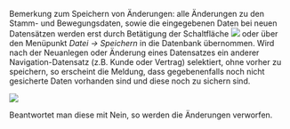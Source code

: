 Bemerkung zum Speichern von Änderungen: alle Änderungen zu den Stamm- und Bewegungsdaten, sowie die eingegebenen Daten bei neuen Datensätzen werden erst durch Betätigung der Schaltfläche  ![](http://xpecto.github.io/docs/img/img_1431534106746.png) oder über den Menüpunkt *Datei → Speichern* in die Datenbank übernommen. 
Wird nach der Neuanlegen oder Änderung eines Datensatzes ein anderer Navigation-Datensatz (z.B. Kunde oder Vertrag) selektiert, ohne vorher zu speichern, so erscheint die Meldung, dass gegebenenfalls noch nicht gesicherte Daten vorhanden sind und diese noch zu sichern sind. 

![](http://xpecto.github.io/docs/img/img_1425889416455.png)

Beantwortet man diese mit Nein,  so werden die Änderungen verworfen. 